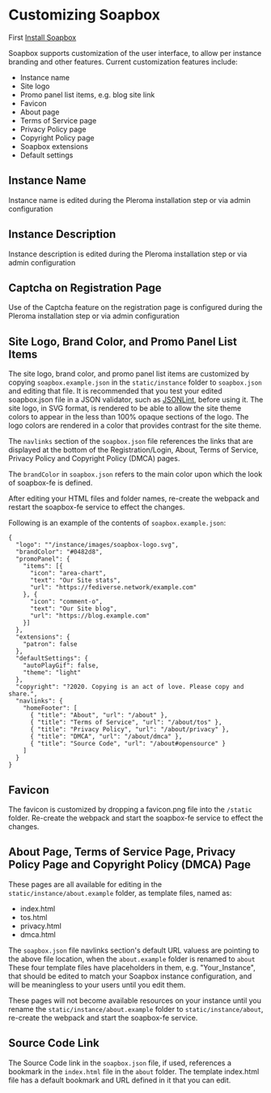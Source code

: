 # Customizing Soapbox

First [Install Soapbox](https://soapbox.pub/)

Soapbox supports customization of the user interface, to allow per instance branding and other features.  Current customization features include:
* Instance name
* Site logo
* Promo panel list items, e.g. blog site link
* Favicon
* About page
* Terms of Service page
* Privacy Policy page
* Copyright Policy page
* Soapbox extensions
* Default settings

## Instance Name
Instance name is edited during the Pleroma installation step or via admin configuration

## Instance Description
Instance description is edited during the Pleroma installation step or via admin configuration

## Captcha on Registration Page
Use of the Captcha feature on the registration page is configured during the Pleroma installation step or via admin configuration

## Site Logo, Brand Color, and Promo Panel List Items
The site logo, brand color, and promo panel list items are customized by copying `soapbox.example.json` in the `static/instance` folder to `soapbox.json` and editing that file.  It is recommended that you test your edited soapbox.json file in a JSON validator, such as [JSONLint](https://jsonlint.com/), before using it.
The site logo, in SVG format, is rendered to be able to allow the site theme colors to appear in the less than 100% opaque sections of the logo.
The logo colors are rendered in a color that provides contrast for the site theme.

The `navlinks` section of the `soapbox.json` file references the links that are displayed at the bottom of the Registration/Login, About, Terms of Service, Privacy Policy and Copyright Policy (DMCA) pages.

The `brandColor` in `soapbox.json` refers to the main color upon which the look of soapbox-fe is defined.

After editing your HTML files and folder names, re-create the webpack and restart the soapbox-fe service to effect the changes.

Following is an example of the contents of `soapbox.example.json`:
```
{
  "logo": ""/instance/images/soapbox-logo.svg",
  "brandColor": "#0482d8",
  "promoPanel": {
    "items": [{
      "icon": "area-chart",
      "text": "Our Site stats",
      "url": "https://fediverse.network/example.com"
    }, {
      "icon": "comment-o",
      "text": "Our Site blog",
      "url": "https://blog.example.com"
    }]
  },
  "extensions": {
    "patron": false
  },
  "defaultSettings": {
    "autoPlayGif": false,
    "theme": "light"
  },
  "copyright": "?2020. Copying is an act of love. Please copy and share.",
  "navlinks": {
    "homeFooter": [
      { "title": "About", "url": "/about" },
      { "title": "Terms of Service", "url": "/about/tos" },
      { "title": "Privacy Policy", "url": "/about/privacy" },
      { "title": "DMCA", "url": "/about/dmca" },
      { "title": "Source Code", "url": "/about#opensource" }
    ]
  }
}
```

## Favicon
The favicon is customized by dropping a favicon.png file into the `/static` folder. 
Re-create the webpack and start the soapbox-fe service to effect the changes.

## About Page, Terms of Service Page, Privacy Policy Page and Copyright Policy (DMCA) Page
These pages are all available for editing in the `static/instance/about.example` folder, as template files, named as:
* index.html
* tos.html
* privacy.html
* dmca.html
 
The `soapbox.json` file navlinks section's default URL valuess are pointing to the above file location, when the `about.example` folder is renamed to `about`
These four template files have placeholders in them, e.g. "Your_Instance", that should be edited to match your Soapbox instance configuration, and will be meaningless to your users until you edit them.

These pages will not become available resources on your instance until you rename the `static/instance/about.example` folder to `static/instance/about`, re-create the webpack and start the soapbox-fe service.

## Source Code Link
The Source Code link in the `soapbox.json` file, if used, references a bookmark in the `index.html` file in the `about` folder.  The template index.html file has a default bookmark and URL defined in it that you can edit.



